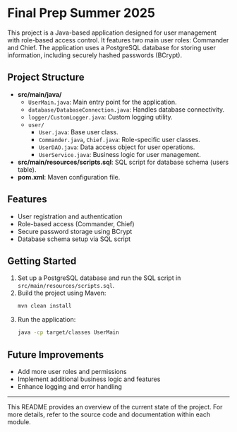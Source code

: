 # Final Prep Summer 2025

This project is a Java-based application designed for user management with role-based access control. It features two main user roles: Commander and Chief. The application uses a PostgreSQL database for storing user information, including securely hashed passwords (BCrypt).

## Project Structure

- **src/main/java/**
  - `UserMain.java`: Main entry point for the application.
  - `database/DatabaseConnection.java`: Handles database connectivity.
  - `logger/CustomLogger.java`: Custom logging utility.
  - `user/`
    - `User.java`: Base user class.
    - `Commander.java`, `Chief.java`: Role-specific user classes.
    - `UserDAO.java`: Data access object for user operations.
    - `UserService.java`: Business logic for user management.
- **src/main/resources/scripts.sql**: SQL script for database schema (users table).
- **pom.xml**: Maven configuration file.

## Features

- User registration and authentication
- Role-based access (Commander, Chief)
- Secure password storage using BCrypt
- Database schema setup via SQL script

## Getting Started

1. Set up a PostgreSQL database and run the SQL script in `src/main/resources/scripts.sql`.
2. Build the project using Maven:
   ```bash
   mvn clean install
   ```
3. Run the application:
   ```bash
   java -cp target/classes UserMain
   ```

## Future Improvements
- Add more user roles and permissions
- Implement additional business logic and features
- Enhance logging and error handling

---
This README provides an overview of the current state of the project. For more details, refer to the source code and documentation within each module.
